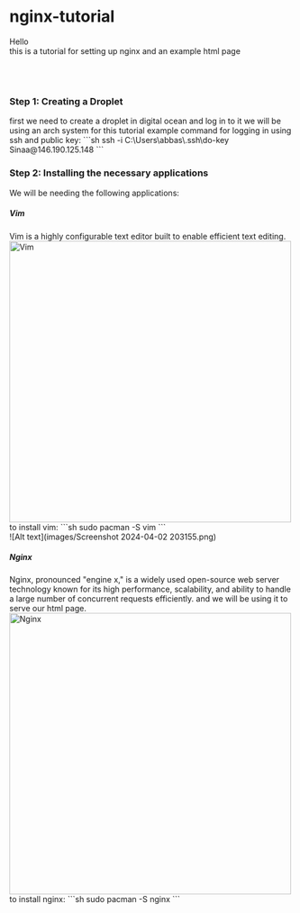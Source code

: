 # nginx-tutorial

Hello
<br />
this is a tutorial for setting up nginx and an example html page

<br/>
<br/>
<h3>Step 1: Creating a Droplet</h3>
<p>
    first we need to create a droplet in digital ocean and log in to it
    we will be using an arch system for this tutorial
    example command for logging in using ssh and public key: 
    ```sh
    ssh -i C:\Users\abbas\.ssh\do-key Sinaa@146.190.125.148
    ```
</p>

<h3>Step 2: Installing the necessary applications</h3>
<p>
    We will be needing the following applications:
</p>
<h5>Vim</h5>
<p>
    Vim is a highly configurable text editor built to enable efficient text editing.
    <img src="https://www.fosslinux.com/wp-content/uploads/2023/01/install-vim-ubuntu.png" alt="Vim" width="500">
    <br />
    to install vim: 
    ```sh
    sudo pacman -S vim
    ```
    <br />
    ![Alt text](images/Screenshot 2024-04-02 203155.png)
</p>
<h5>Nginx</h5>
<p>
    Nginx, pronounced "engine x," is a widely used open-source web server technology known for its high performance, scalability, and ability to handle a large number of concurrent requests efficiently.
    and we will be using it to serve our html page.
    <img src="https://journaldev.nyc3.cdn.digitaloceanspaces.com/2019/03/nginx-reverse-proxy.png" alt="Nginx" width="500">
    <br />
    to install nginx: 
    ```sh
    sudo pacman -S nginx
    ```
</p>